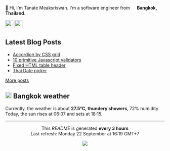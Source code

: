 <p>👋 Hi, I'm Tanate Meaksriswan. I'm a software engineer from <img src="https://cdn-icons-png.flaticon.com/512/330/330447.png" width="14"/> <b>Bangkok, Thailand</b>.</p>
<p><a href="https://www.linkedin.com/in/ipiranhaa"><img src="https://img.shields.io/badge/linkedin-%230077B5.svg?&style=for-the-badge&logo=linkedin&logoColor=white" height=25></a> <a href="https://medium.com/@ipiranhaa"><img src="https://img.shields.io/badge/medium-%2312100E.svg?&style=for-the-badge&logo=medium&logoColor=white" height=25></a></p>
<h2>Latest Blog Posts</h2>
<ul><li><a href=https://ipiranhaa.github.io/blog/accordion-by-css-grid>Accordion by CSS grid</a></li><li><a href=https://ipiranhaa.github.io/blog/10-primitive-js-validators>10 primitive Javascript validators</a></li><li><a href=https://ipiranhaa.github.io/blog/fixed-table-header>Fixed HTML table header</a></li><li><a href=https://ipiranhaa.github.io/blog/thai-date-picker>Thai Date picker</a></li></ul>
<a href=https://ipiranhaa.github.io/blog target="_blank">More posts</a>
<h2><img src="https://cdn-icons-png.flaticon.com/512/909/909143.png" width="20"/> Bangkok weather</h2>
<p>Currently, the weather is about <b>27.5°C, thundery showers</b>, 72% humidity<br>
Today, the sun rises at 06:07 and sets at 18:15.</p>
<hr>
<p align="center">This <i>README</i> is generated <b>every 3 hours</b><br>Last refresh: Monday 22 September at 16:19 GMT+7
<p align="center"><img src="https://github.com/ipiranhaa/ipiranhaa/workflows/README%20build/badge.svg" /></p>